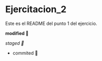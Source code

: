 # Ejercitacion_2

Este es el README del punto 1 del ejercicio.

**modified :dvd:**

_staged :calling:_

- commited :floppy_disk:
